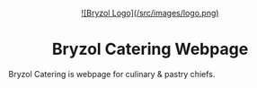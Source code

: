 <p align="center">
  <a href="https://bryzol-webpage.netlify.com/">
    ![Bryzol Logo](/src/images/logo.png)
  </a>
</p>
<h1 align="center">
  Bryzol Catering Webpage
</h1>

Bryzol Catering is webpage for culinary & pastry chiefs.
